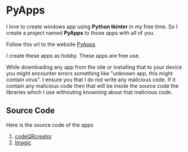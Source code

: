 # PyApps

I love to create windows app using **Python tkinter** in my free time. So I create a project named **PyApps** to those apps with all of you.

Follow this url to the website
[PyApps](https://pyapps.web.app)

I create these apps as hobby. These apps are free use.

While downloading any app from the site or installing that to your device you might encounter errors something like "unknown app, this might contain virus".
I ensure you that I do not write any malicious code.
If it contain any malicious code then that will be inside the source code the libraries which I use withouting knowning about that malicious code.

## Source Code

Here is the source code of the apps

1. [codeQRcreator](https://github.com/dshaw0004/codeQRcreator-app)
1. [Imagic](https://github.com/dshaw0004/imagic)
